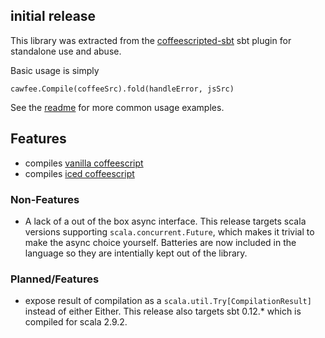 ## initial release

This library was extracted from the [coffeescripted-sbt](https://github.com/softprops/coffeescripted-sbt) sbt plugin for standalone use and abuse.

Basic usage is simply

    cawfee.Compile(coffeeSrc).fold(handleError, jsSrc)

See the [readme](https://github.com/softprops/cawfee/#readme) for more common usage examples.

## Features

- compiles [vanilla coffeescript](http://coffeescript.org/)
- compiles [iced coffeescript](http://maxtaco.github.io/coffee-script/)

### Non-Features

- A lack of a out of the box async interface. This release targets scala versions supporting `scala.concurrent.Future`, which 
makes it trivial to make the async choice yourself. Batteries are now included in the language so they are intentially kept out
of the library.

### Planned/Features

- expose result of compilation as a `scala.util.Try[CompilationResult]` instead of either Either. This release also targets sbt 0.12.* which is compiled for scala 2.9.2.
